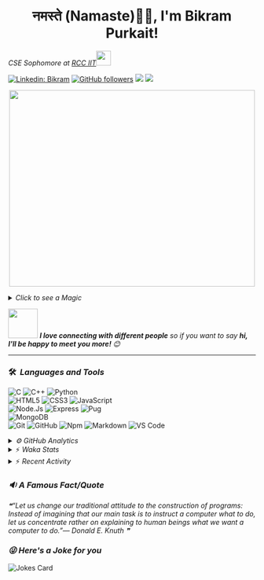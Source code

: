 <h1 align="center">नमस्ते (Namaste)🙏🏻, I'm Bikram Purkait! </h1>

<p><em>CSE Sophomore at <a href="https://www.rcciit.org/">RCC IIT</a><img src="https://media.giphy.com/media/WUlplcMpOCEmTGBtBW/giphy.gif" width="30"> 
</em></p>

[![Linkedin: Bikram](https://img.shields.io/badge/-bikram-blue?style=flat-square&logo=Linkedin&logoColor=white&link=https://www.linkedin.com/in/bikram-purkait-5463861a8/)](https://www.linkedin.com/in/bikram-purkait-5463861a8/)
[![GitHub followers](https://img.shields.io/github/followers/IamBikramPurkait?label=Follow&style=social)](https://github.com/IamBikramPurkait)
![](https://komarev.com/ghpvc/?username=IamBikramPurkait&color=blueviolet&style=flat)
<a href="mailto:bkrmprkt@gmail.com"><img src="https://img.shields.io/badge/-bikram-D14836?style=flat&logo=Gmail&logoColor=white"/></a>

<p align="center">
  <img width="500" height="400" src="https://cdn.dribbble.com/users/1059583/screenshots/4171367/coding-freak.gif">
</p>

<details>
<summary><em>Click to see a Magic</em></summary>

⏳ **Year Progress** { █████▁▁▁▁▁▁▁▁▁▁▁▁▁▁▁▁▁▁▁▁▁▁▁▁▁ } 18.92 % as on ⏰ 11-3-2023.

</details>

<img src="https://media.giphy.com/media/LnQjpWaON8nhr21vNW/giphy.gif" width="60"> <em><b>I love connecting with different people</b> so if you want to say <b>hi, I'll be happy to meet you more! </b> 😊</em>

***

### 🛠 &nbsp;<em>Languages and Tools</em>

![C](https://img.shields.io/badge/C-00599C?style=for-the-badge&logo=c&logoColor=white)
![C++](https://img.shields.io/badge/C%2B%2B-00599C?style=for-the-badge&logo=c%2B%2B&logoColor=white)
![Python](http://img.shields.io/badge/-Python-3776AB?style=for-the-badge&logo=python&logoColor=ffffff)
<br>
![HTML5](https://img.shields.io/badge/-HTML5-%23E44D27?style=for-the-badge&logo=html5&logoColor=ffffff)
![CSS3](https://img.shields.io/badge/-CSS3-%231572B6?style=for-the-badge&logo=css3)
![JavaScript](https://img.shields.io/badge/-JavaScript-%23F7DF1C?style=for-the-badge&logo=javascript&logoColor=000000&labelColor=%23F7DF1C&color=%23FFCE5A)
<br>
![Node.Js](https://img.shields.io/badge/-Node.js-%23E44D27?style=for-the-badge&logo=Node.js&logoColor=ffffff)
![Express](https://img.shields.io/badge/-Express-%231572B6?style=for-the-badge&logo=Express)
![Pug](https://img.shields.io/badge/-pug-%23F7DF1C?style=for-the-badge&logo=pug&logoColor=000000&labelColor=%23F7DF1C&color=%23FFCE5A)
<br>
![MongoDB](https://img.shields.io/badge/MongoDB-4EA94B?style=for-the-badge&logo=mongodb&logoColor=white)
<br>
![Git](https://img.shields.io/badge/-Git-%23F05032?style=for-the-badge&logo=git&logoColor=%23ffffff)
![GitHub](https://img.shields.io/badge/-GitHub-181717?style=for-the-badge&logo=github)
![Npm](https://img.shields.io/badge/-npm-CB3837?style=for-the-badge&logo=npm)
![Markdown](https://img.shields.io/badge/Markdown-000000?style=for-the-badge&logo=markdown&logoColor=white)
![VS Code](http://img.shields.io/badge/-VS%20Code-007ACC?style=for-the-badge&logo=visual-studio-code&logoColor=ffffff)
<br>

<details><summary><em>⚙ GitHub Analytics</em></summary>
<br>
<p align="center">
<a href="https://github.com/IamBikramPurkait">

![Bikram's GitHub Stats](https://github-readme-stats.vercel.app/api?username=IamBikramPurkait&theme=chartreuse-dark&show_icons=true&include_all_commits=true&count_private=true)
<img height="180em" src="https://github-readme-stats-eight-theta.vercel.app/api/top-langs/?username=IamBikramPurkait&layout=compact&langs_count=12&theme=chartreuse-dark"/>
[![GitHub Streak](http://github-readme-streak-stats.herokuapp.com?user=IamBikramPurkait&theme=chartreuse-dark)](https://git.io/streak-stats)
</a>
</p>
</details>

<details>
<summary>⚡ <em>Waka Stats</em></summary>

<!--START_SECTION:waka-->
**I'm a Night 🦉** 

```text
🌞 Morning    17 commits     █████░░░░░░░░░░░░░░░░░░░░   22.97% 
🌆 Daytime    10 commits     ███░░░░░░░░░░░░░░░░░░░░░░   13.51% 
🌃 Evening    1 commits      ░░░░░░░░░░░░░░░░░░░░░░░░░   1.35% 
🌙 Night      46 commits     ███████████████░░░░░░░░░░   62.16%

```
📅 **I'm Most Productive on Wednesday** 

```text
Monday       1 commits      ░░░░░░░░░░░░░░░░░░░░░░░░░   1.35% 
Tuesday      5 commits      █░░░░░░░░░░░░░░░░░░░░░░░░   6.76% 
Wednesday    38 commits     ████████████░░░░░░░░░░░░░   51.35% 
Thursday     8 commits      ██░░░░░░░░░░░░░░░░░░░░░░░   10.81% 
Friday       17 commits     █████░░░░░░░░░░░░░░░░░░░░   22.97% 
Saturday     0 commits      ░░░░░░░░░░░░░░░░░░░░░░░░░   0.0% 
Sunday       5 commits      █░░░░░░░░░░░░░░░░░░░░░░░░   6.76%

```


📊 **This Week I Spent My Time On** 

```text
⌚︎ Time Zone: Asia/Kolkata

💬 Programming Languages: 
No Activity Tracked This Week

💻 Operating System: 
No Activity Tracked This Week

```


<!--END_SECTION:waka-->

</details>

<details>
<summary>⚡ <em>Recent Activity</em></summary>

<!--START_SECTION:activity-->
1. 🎉 Merged PR [#18](https://github.com/IamBikramPurkait/NewsDown-Telegram-Bot/pull/18) in [IamBikramPurkait/NewsDown-Telegram-Bot](https://github.com/IamBikramPurkait/NewsDown-Telegram-Bot)
2. ❗️ Closed issue [#16](https://github.com/IamBikramPurkait/NewsDown-Telegram-Bot/issues/16) in [IamBikramPurkait/NewsDown-Telegram-Bot](https://github.com/IamBikramPurkait/NewsDown-Telegram-Bot)
3. 💪 Opened PR [#18](https://github.com/IamBikramPurkait/NewsDown-Telegram-Bot/pull/18) in [IamBikramPurkait/NewsDown-Telegram-Bot](https://github.com/IamBikramPurkait/NewsDown-Telegram-Bot)
4. 🗣 Commented on [#16](https://github.com/IamBikramPurkait/NewsDown-Telegram-Bot/issues/16) in [IamBikramPurkait/NewsDown-Telegram-Bot](https://github.com/IamBikramPurkait/NewsDown-Telegram-Bot)
5. ❗️ Reopened issue [#16](https://github.com/IamBikramPurkait/NewsDown-Telegram-Bot/issues/16) in [IamBikramPurkait/NewsDown-Telegram-Bot](https://github.com/IamBikramPurkait/NewsDown-Telegram-Bot)
6. ❗️ Closed issue [#16](https://github.com/IamBikramPurkait/NewsDown-Telegram-Bot/issues/16) in [IamBikramPurkait/NewsDown-Telegram-Bot](https://github.com/IamBikramPurkait/NewsDown-Telegram-Bot)
7. 🎉 Merged PR [#17](https://github.com/IamBikramPurkait/NewsDown-Telegram-Bot/pull/17) in [IamBikramPurkait/NewsDown-Telegram-Bot](https://github.com/IamBikramPurkait/NewsDown-Telegram-Bot)
8. 💪 Opened PR [#17](https://github.com/IamBikramPurkait/NewsDown-Telegram-Bot/pull/17) in [IamBikramPurkait/NewsDown-Telegram-Bot](https://github.com/IamBikramPurkait/NewsDown-Telegram-Bot)
<!--END_SECTION:activity-->

</details>

### <em>🔉 A Famous Fact/Quote</em>
<!--STARTS_HERE_QUOTE_README-->
<i>❝“Let us change our traditional attitude to the construction of programs: Instead of imagining that our main task is to instruct a computer what to do, let us concentrate rather on explaining to human beings what we want a computer to do.”— Donald E. Knuth   ❞</i>
<!--ENDS_HERE_QUOTE_README-->


### <em>😜 Here's a Joke for you</em>
![Jokes Card](https://readme-jokes.vercel.app/api)


